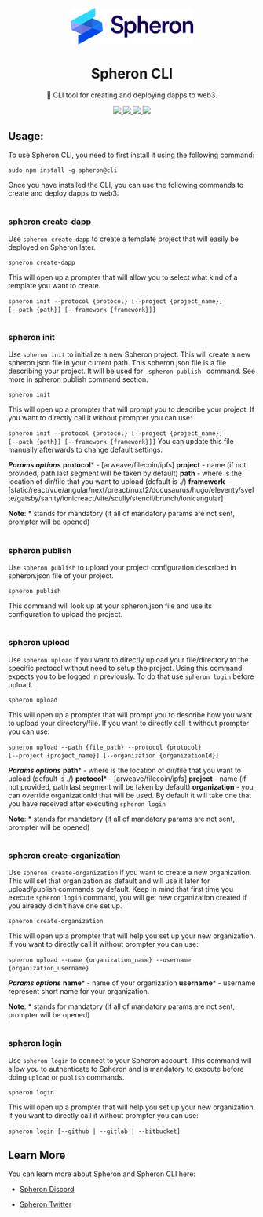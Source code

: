 
<p  align="center">

<picture>

<source  media="(prefers-color-scheme: dark)"  srcset="https://github.com/spheronFdn/sdk/blob/main/.github/assets/logo-dark.svg">

<source  media="(prefers-color-scheme: light)"  srcset="https://github.com/spheronFdn/sdk/blob/main/.github/assets/logo.svg">

<img  alt="Spheron"  src="https://github.com/spheronFdn/sdk/blob/main/.github/assets/logo.svg"  width="250">

</picture>

</p>

  

<h1  align="center">Spheron CLI</h1>

  

<p  align="center">
🧰 CLI tool for creating and deploying dapps to web3.
</p>

  

<p  align="center">

<a  href="https://www.npmjs.com/package/@spheron/storage"  target="_blank"  rel="noreferrer">

<img  src="https://img.shields.io/static/v1?label=npm&message=v1.0.0&color=green"  />

</a>

<a  href="https://github.com/spheronFdn/sdk/blob/main/LICENSE"  target="_blank"  rel="noreferrer">

<img  src="https://img.shields.io/static/v1?label=license&message=Apache%202.0&color=red"  />

</a>

<a  href="https://discord.com/invite/ahxuCtm"  target="_blank"  rel="noreferrer">

<img  src="https://img.shields.io/static/v1?label=community&message=discord&color=blue"  />

</a>

<a  href="https://twitter.com/SpheronFdn"  target="_blank"  rel="noreferrer">

<img  src="https://img.shields.io/twitter/url/https/twitter.com/cloudposse.svg?style=social&label=Follow%20%40SpheronFdn"  />

</a>

</p>

  

## Usage:

  

<p>To use Spheron CLI, you need to first install it using the following command:</p>

<pre><code>sudo npm install -g spheron@cli</code></pre>

<p>Once you have installed the CLI, you can use the following commands to create and deploy dapps to web3:</p>

#
<h3>spheron create-dapp</h3>
<p>Use <code>spheron create-dapp</code> to create a template project that will easily be deployed on Spheron later. </p>
<pre><code>spheron create-dapp</code></pre> 
This will open up a prompter that will allow you to select what kind of a template you want to create.

<code>spheron init --protocol {protocol} [--project {project_name}] [--path {path}] [--framework {framework}]]</code> 

#
<h3>spheron init</h3>
<p>Use <code>spheron init</code> to initialize a new Spheron project. This will create a new spheron.json file in your current path. This spheron.json file is a file describing your project. It will be used for <code> spheron publish </code> command. See more in spheron publish command section.</p>
<pre><code>spheron init</code></pre> 
This will open up a prompter that will prompt you to describe your project. If you want to directly call it without prompter you can use: 

<code>spheron init --protocol {protocol} [--project {project_name}] [--path {path}] [--framework {framework}]]</code> 
You can update this file manually afterwards to change default settings.

***Params options***
**protocol*** - [arweave/filecoin/ipfs]
**project** - name (if not provided, path last segment will be taken by default)
**path** - where is the location of dir/file that you want to upload (default is ./) 
**framework** -[static/react/vue/angular/next/preact/nuxt2/docusaurus/hugo/eleventy/svelte/gatsby/sanity/ionicreact/vite/scully/stencil/brunch/ionicangular]  

**Note**: * stands for mandatory (if all of mandatory params are not sent, prompter will be opened)
#
<h3>spheron publish</h3>
<p>Use <code>spheron publish</code> to upload your project configuration described in spheron.json file of your project. </p>
<pre><code>spheron publish</code></pre> 
This command will look up at your spheron.json file and  use its configuration to upload the project.

#
<h3>spheron upload</h3>
<p>Use <code>spheron upload</code> if you want to directly upload your file/directory to the specific protocol without need to setup the project. Using this command expects you to be logged in previously. To do that use <code>spheron login</code> before upload. </p>
<pre><code>spheron upload</code></pre> 
This will open up a prompter that will prompt you to describe how you want to upload your directory/file. If you want to directly call it without prompter you can use: 

<code>spheron upload --path {file_path} --protocol {protocol} [--project {project_name}] [--organization {organizationId}] </code> 


***Params options***
**path*** - where is the location of dir/file that you want to upload (default is ./) 
**protocol*** - [arweave/filecoin/ipfs]
**project** - name (if not provided, path last segment will be taken by default)
**organization** - you can override organizationId that will be used. By default it will take one that you have received after executing <code>spheron login</code>

**Note**: * stands for mandatory (if all of mandatory params are not sent, prompter will be opened)

# 
<h3>spheron create-organization</h3>
<p>Use <code>spheron create-organization</code> if you want to create a new organization. This will set that organization as default and will use it later for upload/publish commands by default. Keep in mind that first time you execute <code>spheron login</code> command, you will get new organization created if you already didn't have one set up.   </p>
<pre><code>spheron create-organization</code></pre> 
This will open up a prompter that will help you set up your new organization. If you want to directly call it without prompter you can use: 

<code>spheron upload --name {organization_name} --username {organization_username} </code> 

***Params options***
**name*** - name of your organization 
**username*** - username represent short name for your organization.

**Note**: * stands for mandatory (if all of mandatory params are not sent, prompter will be opened)
  
  #
  <h3>spheron login</h3>
<p>Use <code>spheron login</code> to connect to your Spheron account. This command will allow you to authenticate to Spheron and is mandatory to execute before doing <code>upload</code> or <code>publish</code> commands.</p>
<pre><code>spheron login</code></pre> 
This will open up a prompter that will help you set up your new organization. If you want to directly call it without prompter you can use: 

<code>spheron login [--github | --gitlab | --bitbucket] </code> 
  

## Learn More

You can learn more about Spheron and Spheron CLI here:

  

- [Spheron Discord](https://discord.com/invite/ahxuCtm)

- [Spheron Twitter](https://twitter.com/SpheronFdn)
